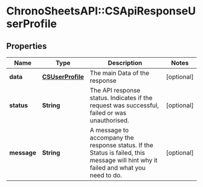 # ChronoSheetsAPI::CSApiResponseUserProfile

## Properties
Name | Type | Description | Notes
------------ | ------------- | ------------- | -------------
**data** | [**CSUserProfile**](CSUserProfile.md) | The main Data of the response | [optional] 
**status** | **String** | The API response status. Indicates if the request was successful, failed or was unauthorised. | [optional] 
**message** | **String** | A message to accompany the response status.  If the Status is failed, this message will hint why it failed and what you need to do. | [optional] 


